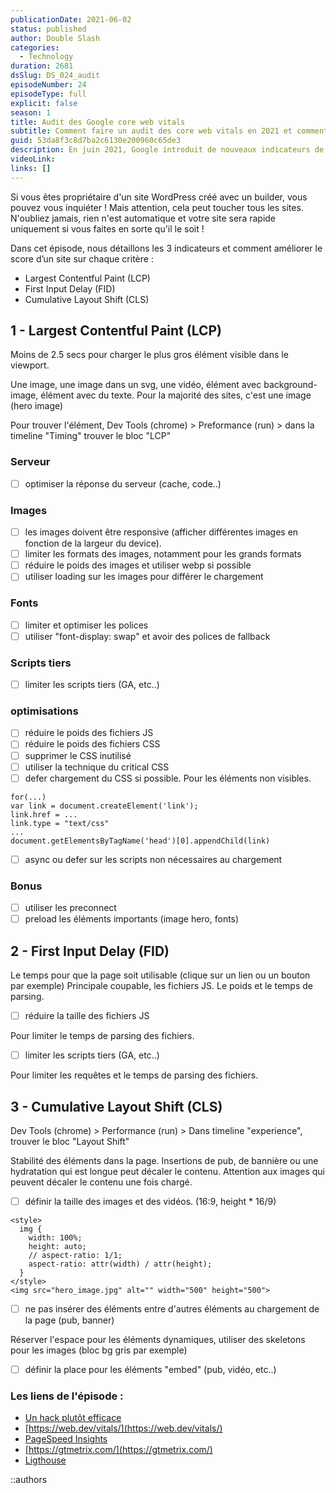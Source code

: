 ```yaml
---
publicationDate: 2021-06-02
status: published
author: Double Slash
categories:
  - Technology
duration: 2681
dsSlug: DS_024_audit
episodeNumber: 24
episodeType: full
explicit: false
season: 1
title: Audit des Google core web vitals
subtitle: Comment faire un audit des core web vitals en 2021 et comment améliorer le score d’un site sur chaque critère.
guid: 53da8f3c8d7ba2c6130e200960c65de3
description: En juin 2021, Google introduit de nouveaux indicateurs de performance pour les sites web. Ils annoncent qu'ils sont désormais pris en compte dans les critères pour le classement dans le résultat de recherches. On constate une panique générale des propriétaires de site web alors que Google avait prévenu depuis un moment que la vitesse de chargement serait de plus en plus prise en compte.
videoLink:
links: []
---
```


Si vous êtes propriétaire d'un site WordPress créé avec un builder, vous pouvez vous inquiéter ! Mais attention, cela peut toucher tous les sites. N'oubliez jamais, rien n'est automatique et votre site sera rapide uniquement si vous faites en sorte qu'il le soit !

Dans cet épisode, nous détaillons les 3 indicateurs et comment améliorer le score d’un site sur chaque critère :

- Largest Contentful Paint (LCP)
- First Input Delay (FID)
- Cumulative Layout Shift (CLS)

## 1 - Largest Contentful Paint (LCP)

Moins de 2.5 secs pour charger le plus gros élément visible dans le viewport.

Une image, une image dans un svg, une vidéo, élément avec background-image, élément avec du texte.
Pour la majorité des sites, c'est une image (hero image)

Pour trouver l'élément, Dev Tools (chrome) > Preformance (run) > dans la timeline "Timing" trouver le bloc "LCP"

### Serveur

- [ ] optimiser la réponse du serveur (cache, code..)

### Images

- [ ] les images doivent être responsive (afficher différentes images en fonction de la largeur du device).
- [ ] limiter les formats des images, notamment pour les grands formats
- [ ] réduire le poids des images et utiliser webp si possible
- [ ] utiliser loading sur les images pour différer le chargement

### Fonts

- [ ] limiter et optimiser les polices
- [ ] utiliser "font-display: swap" et avoir des polices de fallback

### Scripts tiers

- [ ] limiter les scripts tiers (GA, etc..)

### optimisations

- [ ] réduire le poids des fichiers JS
- [ ] réduire le poids des fichiers CSS
- [ ] supprimer le CSS inutilisé
- [ ] utiliser la technique du critical CSS
- [ ] defer chargement du CSS si possible. Pour les éléments non visibles.

```
for(...)
var link = document.createElement('link');
link.href = ...
link.type = "text/css"
...
document.getElementsByTagName('head')[0].appendChild(link)
```

- [ ] async ou defer sur les scripts non nécessaires au chargement

### Bonus

- [ ] utiliser les preconnect
- [ ] preload les éléments importants (image hero, fonts)

## 2 - First Input Delay (FID)

Le temps pour que la page soit utilisable (clique sur un lien ou un bouton par exemple)
Principale coupable, les fichiers JS. Le poids et le temps de parsing.

- [ ] réduire la taille des fichiers JS

Pour limiter le temps de parsing des fichiers.

- [ ] limiter les scripts tiers (GA, etc..)

Pour limiter les requêtes et le temps de parsing des fichiers.

## 3 - Cumulative Layout Shift (CLS)

Dev Tools (chrome) > Performance (run) > Dans timeline "experience", trouver le bloc "Layout Shift"

Stabilité des éléments dans la page. Insertions de pub, de bannière ou une hydratation qui est longue peut décaler le contenu. Attention aux images qui peuvent décaler le contenu une fois chargé.

- [ ] définir la taille des images et des vidéos. (16:9, height \* 16/9)

```
<style>
  img {
    width: 100%;
    height: auto;
	// aspect-ratio: 1/1;
    aspect-ratio: attr(width) / attr(height);
  }
</style>
<img src="hero_image.jpg" alt="" width="500" height="500">

```

- [ ] ne pas insérer des éléments entre d'autres éléments au chargement de la page (pub, banner)

Réserver l'espace pour les éléments dynamiques, utiliser des skeletons pour les images (bloc bg gris par exemple)

- [ ] définir la place pour les éléments "embed" (pub, vidéo, etc..)

### Les liens de l'épisode :

- [Un hack plutôt efficace](https://www.devisedlabs.com/blog/largest-contentful-paint-lcp-hack)
- [https://web.dev/vitals/](https://web.dev/vitals/)
- [PageSpeed Insights](https://developers.google.com/speed/pagespeed/insights/?hl=fr)
- [https://gtmetrix.com/](https://gtmetrix.com/)
- [Ligthouse](https://developers.google.com/web/tools/lighthouse)

::authors
